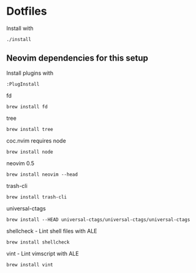 # Dotfiles

Install with

	./install

## Neovim dependencies for this setup

Install plugins with

	:PlugInstall

fd

	brew install fd

tree

	brew install tree

coc.nvim requires node

	brew install node

neovim 0.5

	brew install neovim --head

trash-cli

	brew install trash-cli

universal-ctags

	brew install --HEAD universal-ctags/universal-ctags/universal-ctags

shellcheck - Lint shell files with ALE

	brew install shellcheck

vint - Lint vimscript with ALE

	brew install vint
